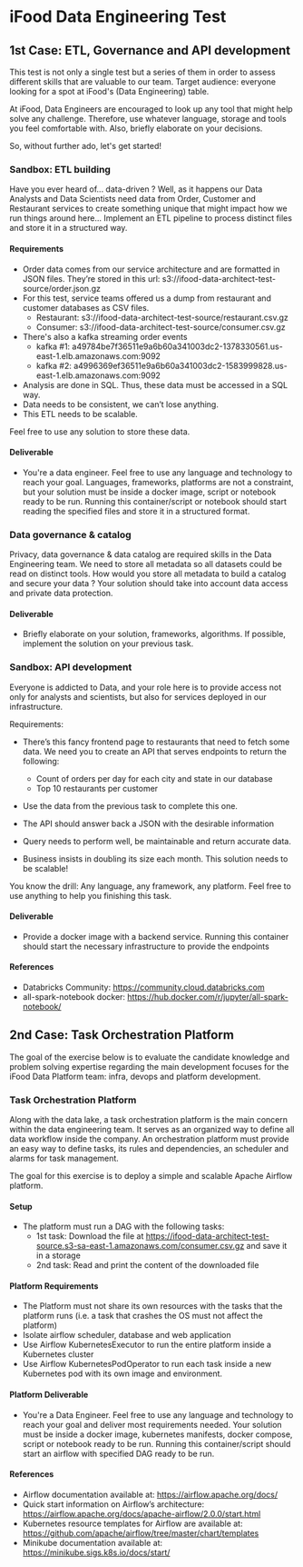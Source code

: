 # iFood Data Engineering Test

## 1st Case: ETL, Governance and API development

This test is not only a single test but a series of them in order to assess different skills that are valuable to our team.
Target audience: everyone looking for a spot at iFood's (Data Engineering) table.

At iFood, Data Engineers are encouraged to look up any tool that might help solve any challenge. Therefore, use whatever language, storage and tools you feel comfortable with. Also, briefly elaborate on your decisions.

So, without further ado, let's get started!

### Sandbox: ETL building

Have you ever heard of... data-driven ? Well, as it happens our Data Analysts and Data Scientists need data from Order, Customer and Restaurant services to create something unique that might impact how we run things around here...
Implement an ETL pipeline to process distinct files and store it in a structured way.

#### Requirements

* Order data comes from our service architecture and are formatted in JSON files. They’re stored in this url: s3://ifood-data-architect-test-source/order.json.gz
* For this test, service teams offered us a dump from restaurant and customer databases as CSV files.
  * Restaurant: s3://ifood-data-architect-test-source/restaurant.csv.gz
  * Consumer: s3://ifood-data-architect-test-source/consumer.csv.gz
* There's also a kafka streaming order events
  * kafka #1: a49784be7f36511e9a6b60a341003dc2-1378330561.us-east-1.elb.amazonaws.com:9092
  * kafka #2: a4996369ef36511e9a6b60a341003dc2-1583999828.us-east-1.elb.amazonaws.com:9092
* Analysis are done in SQL. Thus, these data must be accessed in a SQL way.
* Data needs to be consistent, we can’t lose anything.
* This ETL needs to be scalable.

Feel free to use any solution to store these data.

#### Deliverable

* You're a data engineer. Feel free to use any language and technology to reach your goal. Languages, frameworks, platforms are not a constraint, but your solution must be inside a docker image, script or notebook ready to be run. Running this container/script or notebook should start reading the specified files and store it in a structured format.

### Data governance & catalog

Privacy, data governance & data catalog are required skills in the Data Engineering team. We need to store all metadata so all datasets could be read on distinct tools.
How would you store all metadata to build a catalog and secure your data ? Your solution should take into account data access and private data protection.

#### Deliverable

* Briefly elaborate on your solution, frameworks, algorithms. If possible, implement the solution on your previous task.

### Sandbox: API development

Everyone is addicted to Data, and your role here is to provide access not only for analysts and scientists, but also for services deployed in our infrastructure.

Requirements:

* There’s this fancy frontend page to restaurants that need to fetch some data. We need you to create an API that serves endpoints to return the following:
  * Count of orders per day for each city and state in our database
  * Top 10 restaurants per customer

* Use the data from the previous task to complete this one.
* The API should answer back a JSON with the desirable information
* Query needs to perform well, be maintainable and return accurate data.
* Business insists in doubling its size each month. This solution needs to be scalable!

You know the drill: Any language, any framework, any platform. Feel free to use anything to help you finishing this task.

#### Deliverable

* Provide a docker image with a backend service. Running this container should start the necessary infrastructure to provide the endpoints


#### References

* Databricks Community: https://community.cloud.databricks.com
* all-spark-notebook docker: https://hub.docker.com/r/jupyter/all-spark-notebook/


## 2nd Case: Task Orchestration Platform

The goal of the exercise below is to evaluate the candidate knowledge and problem solving expertise regarding the main development focuses for the iFood Data Platform team: infra, devops and platform development.

### Task Orchestration Platform

Along with the data lake, a task orchestration platform is the main concern within the data engineering team. It serves as an organized way to define all data workflow inside the company.
An orchestration platform must provide an easy way to define tasks, its rules and dependencies, an scheduler and alarms for task management.

The goal for this exercise is to deploy a simple and scalable Apache Airflow platform.

#### Setup

* The platform must run a DAG with the following tasks:
  * 1st task: Download the file at https://ifood-data-architect-test-source.s3-sa-east-1.amazonaws.com/consumer.csv.gz and save it in a storage
  * 2nd task: Read and print the content of the downloaded file

#### Platform Requirements

* The Platform must not share its own resources with the tasks that the platform runs (i.e. a task that crashes the OS must not affect the platform)
* Isolate airflow scheduler, database and web application
* Use Airflow KubernetesExecutor to run the entire platform inside a Kubernetes cluster
* Use Airflow KubernetesPodOperator to run each task inside a new Kubernetes pod with its own image and environment.

#### Platform Deliverable

* You're a Data Engineer. Feel free to use any language and technology to reach your goal and deliver most requirements needed. Your solution must be inside a docker image, kubernetes manifests, docker compose, script or notebook ready to be run. Running this container/script should start an airflow with specified DAG ready to be run.

#### References

* Airflow documentation available at: https://airflow.apache.org/docs/
* Quick start information on Airflow’s architecture: https://airflow.apache.org/docs/apache-airflow/2.0.0/start.html
* Kubernetes resource templates for Airflow are available at: https://github.com/apache/airflow/tree/master/chart/templates
* Minikube documentation available at: https://minikube.sigs.k8s.io/docs/start/